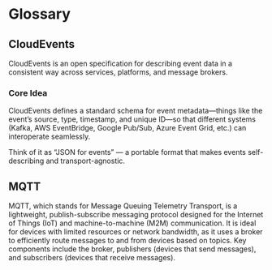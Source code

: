 # Glossary

## CloudEvents

CloudEvents is an open specification for describing event data in a consistent way across services, platforms, and message brokers.

### Core Idea

CloudEvents defines a standard schema for event metadata—things like the event’s source, type, timestamp, and unique ID—so that different systems (Kafka, AWS EventBridge, Google Pub/Sub, Azure Event Grid, etc.) can interoperate seamlessly.

Think of it as “JSON for events” — a portable format that makes events self-describing and transport-agnostic.

## MQTT

MQTT, which stands for Message Queuing Telemetry Transport, is a lightweight, publish-subscribe messaging protocol designed for the Internet of Things (IoT) and machine-to-machine (M2M) communication. It is ideal for devices with limited resources or network bandwidth, as it uses a broker to efficiently route messages to and from devices based on topics. Key components include the broker, publishers (devices that send messages), and subscribers (devices that receive messages).